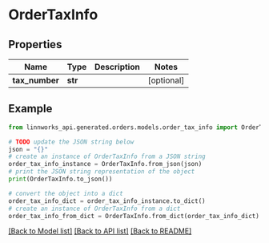 # OrderTaxInfo


## Properties

Name | Type | Description | Notes
------------ | ------------- | ------------- | -------------
**tax_number** | **str** |  | [optional] 

## Example

```python
from linnworks_api.generated.orders.models.order_tax_info import OrderTaxInfo

# TODO update the JSON string below
json = "{}"
# create an instance of OrderTaxInfo from a JSON string
order_tax_info_instance = OrderTaxInfo.from_json(json)
# print the JSON string representation of the object
print(OrderTaxInfo.to_json())

# convert the object into a dict
order_tax_info_dict = order_tax_info_instance.to_dict()
# create an instance of OrderTaxInfo from a dict
order_tax_info_from_dict = OrderTaxInfo.from_dict(order_tax_info_dict)
```
[[Back to Model list]](../README.md#documentation-for-models) [[Back to API list]](../README.md#documentation-for-api-endpoints) [[Back to README]](../README.md)


